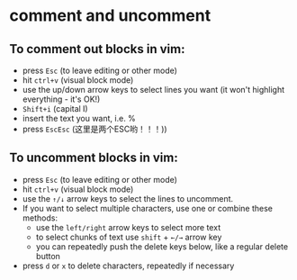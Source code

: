 # comment and uncomment

## To comment out blocks in vim:

- press `Esc` (to leave editing or other mode)
- hit `ctrl+v` (visual block mode)
- use the up/down arrow keys to select lines you want (it won't highlight everything - it's OK!)
- `Shift+i` (capital I)
- insert the text you want, i.e. %
- press `EscEsc` (这里是两个ESC哟！！！))

## To uncomment blocks in vim:

- press `Esc` (to leave editing or other mode)
- hit `ctrl+v` (visual block mode)
- use the `↑/↓` arrow keys to select the lines to uncomment.
- If you want to select multiple characters, use one or combine these methods:
    - use the `left/right` arrow keys to select more text
    - to select chunks of text use `shift` + `←/→` arrow key
    - you can repeatedly push the delete keys below, like a regular delete button
- press `d` or `x` to delete characters, repeatedly if necessary

